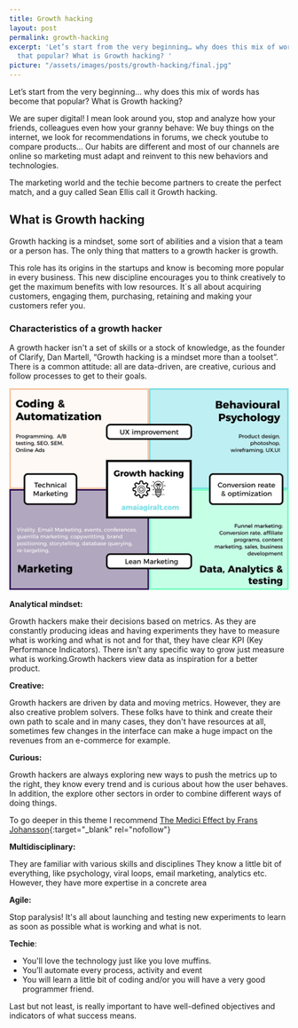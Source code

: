 ```yaml
---
title: Growth hacking
layout: post
permalink: growth-hacking
excerpt: 'Let’s start from the very beginning… why does this mix of words has become
  that popular? What is Growth hacking? '
picture: "/assets/images/posts/growth-hacking/final.jpg"
---
```


Let’s start from the very beginning… why does this mix of words has become that popular? What is Growth hacking? 

We are super digital! I mean look around you, stop and analyze how your friends, colleagues even how your granny behave: We buy things on the internet, we look for recommendations in forums, we check youtube to compare products... Our habits are different and most of our channels are online so marketing must adapt and reinvent to this new behaviors and technologies.

The marketing world and the techie become partners to create the perfect match, and a guy called Sean Ellis call it Growth hacking.

## What is Growth hacking

Growth hacking is a mindset, some sort of abilities and a vision that a team or a person has. The only thing that matters to a growth hacker is growth.

This role has its origins in the startups and know is becoming more popular in every business. This new discipline encourages you to think creatively to get the maximum benefits with low resources. It´s all about acquiring customers, engaging them, purchasing, retaining and making your customers refer you.


### Characteristics of a growth hacker
A growth hacker isn't a set of skills or a stock of knowledge, as the founder of Clarify, Dan Martell, “Growth hacking is a mindset more than a toolset”.
There is a common attitude: all are data-driven, are creative, curious and follow processes to get to their goals.

![Growth hacking by Amaia Giralt](/assets/images/posts/growth-hacking/final.jpg)

**Analytical mindset:**

Growth hackers make their decisions based on metrics. As they are constantly producing ideas and having experiments they have to measure what is working and what is not and for that, they have clear KPI (Key Performance Indicators). There isn't any specific way to grow just measure what is working.Growth hackers view data as inspiration for a better product.


**Creative:**

Growth hackers are driven by data and moving metrics. However, they are also creative problem solvers. These folks have to think and create their own path to scale and in many cases, they don't have resources at all, sometimes few changes in the interface can make a huge impact on the revenues from an e-commerce for example. 

**Curious:**

Growth hackers are always exploring new ways to push the metrics up to the right, they know every trend and is curious about how the user behaves. In addition, the explore other sectors in order to combine different ways of doing things.

To go deeper in this theme I recommend [The Medici Effect by Frans Johansson](https://en.wikipedia.org/wiki/The_Medici_Effect:_Breakthrough_Insights_at_the_Intersection_of_Ideas,_Concepts,_and_Cultures
){:target="_blank" rel="nofollow"}

**Multidisciplinary:**

They are familiar with various skills and disciplines They know a little bit of everything, like psychology, viral loops, email marketing, analytics etc. However, they have more expertise in a concrete area

**Agile:**

Stop paralysis! It's all about launching and testing new experiments to learn as soon as possible what is working and what is not.


**Techie**:

* You'll love the technology just like you love muffins.
* You’ll automate every process, activity and event
* You will learn a little bit of coding and/or you will have a very good programmer friend.

Last but not least, is really important to have well-defined objectives and indicators of what success means.
